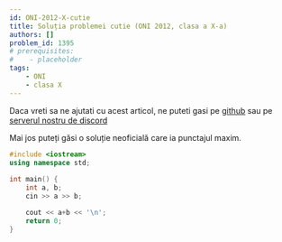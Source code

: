 ```yaml
---
id: ONI-2012-X-cutie
title: Soluția problemei cutie (ONI 2012, clasa a X-a)
authors: []
problem_id: 1395
# prerequisites:
#    - placeholder
tags:
    - ONI
    - clasa X
---
```


Daca vreti sa ne ajutati cu acest articol, ne puteti gasi pe [github](https://github.com/roalgo-discord/arhiva-educationala) sau pe [serverul nostru de discord](https://discord.gg/vdDRSmg3fC)

Mai jos puteți găsi o soluție neoficială care ia punctajul maxim.

```cpp
#include <iostream>
using namespace std;
 
int main() {
    int a, b;
    cin >> a >> b;

    cout << a+b << '\n';
    return 0;
}
